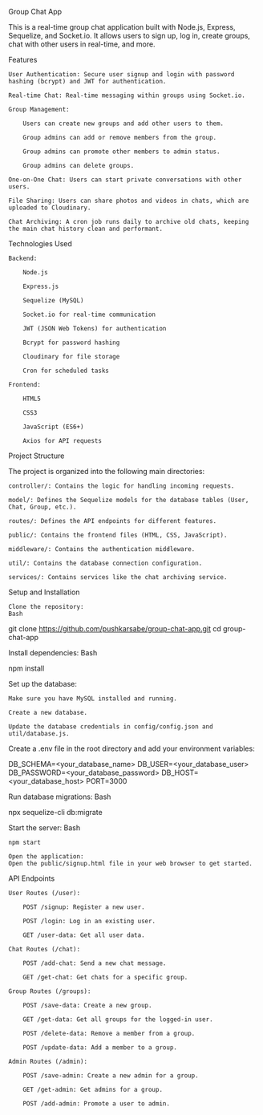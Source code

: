 Group Chat App

This is a real-time group chat application built with Node.js, Express, Sequelize, and Socket.io. It allows users to sign up, log in, create groups, chat with other users in real-time, and more.

Features

    User Authentication: Secure user signup and login with password hashing (bcrypt) and JWT for authentication.

    Real-time Chat: Real-time messaging within groups using Socket.io.

    Group Management:

        Users can create new groups and add other users to them.

        Group admins can add or remove members from the group.

        Group admins can promote other members to admin status.

        Group admins can delete groups.

    One-on-One Chat: Users can start private conversations with other users.

    File Sharing: Users can share photos and videos in chats, which are uploaded to Cloudinary.

    Chat Archiving: A cron job runs daily to archive old chats, keeping the main chat history clean and performant.

Technologies Used

    Backend:

        Node.js

        Express.js

        Sequelize (MySQL)

        Socket.io for real-time communication

        JWT (JSON Web Tokens) for authentication

        Bcrypt for password hashing

        Cloudinary for file storage

        Cron for scheduled tasks

    Frontend:

        HTML5

        CSS3

        JavaScript (ES6+)

        Axios for API requests

Project Structure

The project is organized into the following main directories:

    controller/: Contains the logic for handling incoming requests.

    model/: Defines the Sequelize models for the database tables (User, Chat, Group, etc.).

    routes/: Defines the API endpoints for different features.

    public/: Contains the frontend files (HTML, CSS, JavaScript).

    middleware/: Contains the authentication middleware.

    util/: Contains the database connection configuration.

    services/: Contains services like the chat archiving service.

Setup and Installation

    Clone the repository:
    Bash

git clone https://github.com/pushkarsabe/group-chat-app.git
cd group-chat-app

Install dependencies:
Bash

npm install

Set up the database:

    Make sure you have MySQL installed and running.

    Create a new database.

    Update the database credentials in config/config.json and util/database.js.

Create a .env file in the root directory and add your environment variables:

DB_SCHEMA=<your_database_name>
DB_USER=<your_database_user>
DB_PASSWORD=<your_database_password>
DB_HOST=<your_database_host>
PORT=3000

Run database migrations:
Bash

npx sequelize-cli db:migrate

Start the server:
Bash

    npm start

    Open the application:
    Open the public/signup.html file in your web browser to get started.

API Endpoints

    User Routes (/user):

        POST /signup: Register a new user.

        POST /login: Log in an existing user.

        GET /user-data: Get all user data.

    Chat Routes (/chat):

        POST /add-chat: Send a new chat message.

        GET /get-chat: Get chats for a specific group.

    Group Routes (/groups):

        POST /save-data: Create a new group.

        GET /get-data: Get all groups for the logged-in user.

        POST /delete-data: Remove a member from a group.

        POST /update-data: Add a member to a group.

    Admin Routes (/admin):

        POST /save-admin: Create a new admin for a group.

        GET /get-admin: Get admins for a group.

        POST /add-admin: Promote a user to admin.

